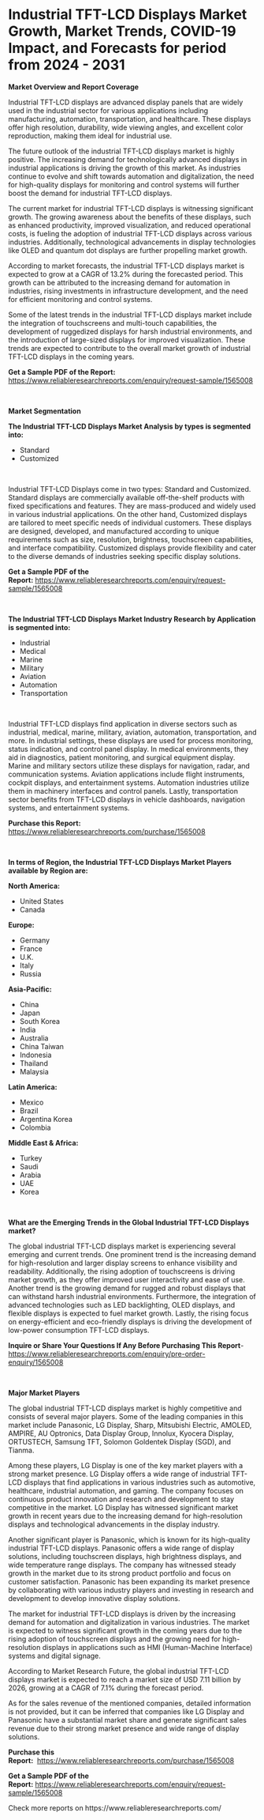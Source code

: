 <p><h1>Industrial TFT-LCD Displays Market Growth, Market Trends, COVID-19 Impact, and Forecasts for period from 2024 - 2031</h1></p><p><strong>Market Overview and Report Coverage</strong></p>
<p><p>Industrial TFT-LCD displays are advanced display panels that are widely used in the industrial sector for various applications including manufacturing, automation, transportation, and healthcare. These displays offer high resolution, durability, wide viewing angles, and excellent color reproduction, making them ideal for industrial use.</p><p>The future outlook of the industrial TFT-LCD displays market is highly positive. The increasing demand for technologically advanced displays in industrial applications is driving the growth of this market. As industries continue to evolve and shift towards automation and digitalization, the need for high-quality displays for monitoring and control systems will further boost the demand for industrial TFT-LCD displays.</p><p>The current market for industrial TFT-LCD displays is witnessing significant growth. The growing awareness about the benefits of these displays, such as enhanced productivity, improved visualization, and reduced operational costs, is fueling the adoption of industrial TFT-LCD displays across various industries. Additionally, technological advancements in display technologies like OLED and quantum dot displays are further propelling market growth.</p><p>According to market forecasts, the industrial TFT-LCD displays market is expected to grow at a CAGR of 13.2% during the forecasted period. This growth can be attributed to the increasing demand for automation in industries, rising investments in infrastructure development, and the need for efficient monitoring and control systems. </p><p>Some of the latest trends in the industrial TFT-LCD displays market include the integration of touchscreens and multi-touch capabilities, the development of ruggedized displays for harsh industrial environments, and the introduction of large-sized displays for improved visualization. These trends are expected to contribute to the overall market growth of industrial TFT-LCD displays in the coming years.</p></p>
<p><strong>Get a Sample PDF of the Report:</strong> <a href="https://www.reliableresearchreports.com/enquiry/request-sample/1565008">https://www.reliableresearchreports.com/enquiry/request-sample/1565008</a></p>
<p>&nbsp;</p>
<p><strong>Market Segmentation</strong></p>
<p><strong>The Industrial TFT-LCD Displays Market Analysis by types is segmented into:</strong></p>
<p><ul><li>Standard</li><li>Customized</li></ul></p>
<p>&nbsp;</p>
<p><p>Industrial TFT-LCD Displays come in two types: Standard and Customized. Standard displays are commercially available off-the-shelf products with fixed specifications and features. They are mass-produced and widely used in various industrial applications. On the other hand, Customized displays are tailored to meet specific needs of individual customers. These displays are designed, developed, and manufactured according to unique requirements such as size, resolution, brightness, touchscreen capabilities, and interface compatibility. Customized displays provide flexibility and cater to the diverse demands of industries seeking specific display solutions.</p></p>
<p><strong>Get a Sample PDF of the Report:</strong>&nbsp;<a href="https://www.reliableresearchreports.com/enquiry/request-sample/1565008">https://www.reliableresearchreports.com/enquiry/request-sample/1565008</a></p>
<p>&nbsp;</p>
<p><strong>The Industrial TFT-LCD Displays Market Industry Research by Application is segmented into:</strong></p>
<p><ul><li>Industrial</li><li>Medical</li><li>Marine</li><li>Military</li><li>Aviation</li><li>Automation</li><li>Transportation</li></ul></p>
<p>&nbsp;</p>
<p><p>Industrial TFT-LCD displays find application in diverse sectors such as industrial, medical, marine, military, aviation, automation, transportation, and more. In industrial settings, these displays are used for process monitoring, status indication, and control panel display. In medical environments, they aid in diagnostics, patient monitoring, and surgical equipment display. Marine and military sectors utilize these displays for navigation, radar, and communication systems. Aviation applications include flight instruments, cockpit displays, and entertainment systems. Automation industries utilize them in machinery interfaces and control panels. Lastly, transportation sector benefits from TFT-LCD displays in vehicle dashboards, navigation systems, and entertainment systems.</p></p>
<p><strong>Purchase this Report:</strong>&nbsp; <a href="https://www.reliableresearchreports.com/purchase/1565008">https://www.reliableresearchreports.com/purchase/1565008</a></p>
<p>&nbsp;</p>
<p><strong>In terms of Region, the Industrial TFT-LCD Displays Market Players available by Region are:</strong></p>
<p>
    <p> <strong> North America: </strong>
        <ul>
            <li>United States</li>
            <li>Canada</li>
        </ul>
        </p> 
    <p> <strong> Europe: </strong>
        <ul>
            <li>Germany</li>
            <li>France</li>
            <li>U.K.</li>
            <li>Italy</li>
            <li>Russia</li>
        </ul>
        </p> 
    <p> <strong> Asia-Pacific: </strong>
        <ul>
            <li>China</li>
            <li>Japan</li>
            <li>South Korea</li>
            <li>India</li>
            <li>Australia</li>
            <li>China Taiwan</li>
            <li>Indonesia</li>
            <li>Thailand</li>
            <li>Malaysia</li>
        </ul>
        </p> 
    <p> <strong> Latin America: </strong>
        <ul>
            <li>Mexico</li>
            <li>Brazil</li>
            <li>Argentina Korea</li>
            <li>Colombia</li>
        </ul>
        </p> 
    <p> <strong> Middle East & Africa: </strong>
        <ul>
            <li>Turkey</li>
            <li>Saudi</li>
            <li>Arabia</li>
            <li>UAE</li>
            <li>Korea</li>
        </ul>
    </p>
    </p>
<p>&nbsp;</p>
<p><strong>What are the Emerging Trends in the Global Industrial TFT-LCD Displays market?</strong></p>
<p><p>The global industrial TFT-LCD displays market is experiencing several emerging and current trends. One prominent trend is the increasing demand for high-resolution and larger display screens to enhance visibility and readability. Additionally, the rising adoption of touchscreens is driving market growth, as they offer improved user interactivity and ease of use. Another trend is the growing demand for rugged and robust displays that can withstand harsh industrial environments. Furthermore, the integration of advanced technologies such as LED backlighting, OLED displays, and flexible displays is expected to fuel market growth. Lastly, the rising focus on energy-efficient and eco-friendly displays is driving the development of low-power consumption TFT-LCD displays.</p></p>
<p><strong>Inquire or Share Your Questions If Any Before Purchasing This Report</strong>- <a href="https://www.reliableresearchreports.com/enquiry/pre-order-enquiry/1565008">https://www.reliableresearchreports.com/enquiry/pre-order-enquiry/1565008</a></p>
<p>&nbsp;</p>
<p><strong>Major Market Players</strong></p>
<p><p>The global industrial TFT-LCD displays market is highly competitive and consists of several major players. Some of the leading companies in this market include Panasonic, LG Display, Sharp, Mitsubishi Electric, AMOLED, AMPIRE, AU Optronics, Data Display Group, Innolux, Kyocera Display, ORTUSTECH, Samsung TFT, Solomon Goldentek Display (SGD), and Tianma. </p><p>Among these players, LG Display is one of the key market players with a strong market presence. LG Display offers a wide range of industrial TFT-LCD displays that find applications in various industries such as automotive, healthcare, industrial automation, and gaming. The company focuses on continuous product innovation and research and development to stay competitive in the market. LG Display has witnessed significant market growth in recent years due to the increasing demand for high-resolution displays and technological advancements in the display industry.</p><p>Another significant player is Panasonic, which is known for its high-quality industrial TFT-LCD displays. Panasonic offers a wide range of display solutions, including touchscreen displays, high brightness displays, and wide temperature range displays. The company has witnessed steady growth in the market due to its strong product portfolio and focus on customer satisfaction. Panasonic has been expanding its market presence by collaborating with various industry players and investing in research and development to develop innovative display solutions.</p><p>The market for industrial TFT-LCD displays is driven by the increasing demand for automation and digitalization in various industries. The market is expected to witness significant growth in the coming years due to the rising adoption of touchscreen displays and the growing need for high-resolution displays in applications such as HMI (Human-Machine Interface) systems and digital signage.</p><p>According to Market Research Future, the global industrial TFT-LCD displays market is expected to reach a market size of USD 7.11 billion by 2026, growing at a CAGR of 7.1% during the forecast period.</p><p>As for the sales revenue of the mentioned companies, detailed information is not provided, but it can be inferred that companies like LG Display and Panasonic have a substantial market share and generate significant sales revenue due to their strong market presence and wide range of display solutions.</p></p>
<p><strong>Purchase this Report:</strong>&nbsp;&nbsp;<a href="https://www.reliableresearchreports.com/purchase/1565008">https://www.reliableresearchreports.com/purchase/1565008</a></p>
<p></p>
<p><strong>Get a Sample PDF of the Report:</strong>&nbsp;<a href="https://www.reliableresearchreports.com/enquiry/request-sample/1565008">https://www.reliableresearchreports.com/enquiry/request-sample/1565008</a></p>
<p>Check more reports on https://www.reliableresearchreports.com/</p>